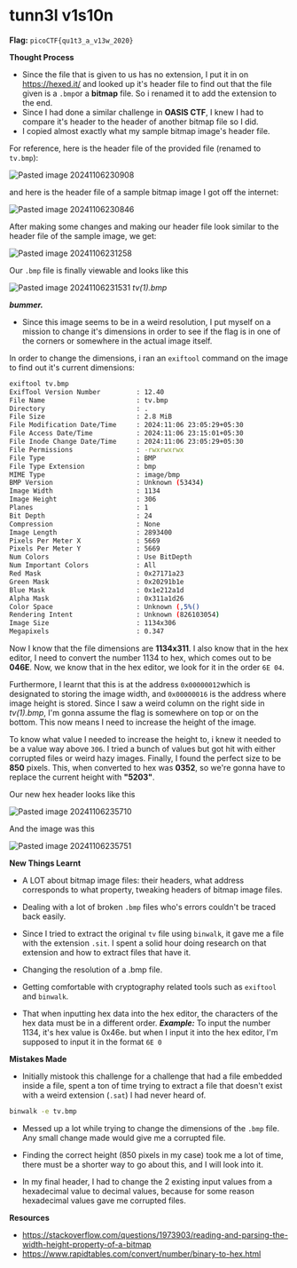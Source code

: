 
# tunn3l v1s10n

**Flag:** `picoCTF{qu1t3_a_v13w_2020}`

**Thought Process**

* Since the file that is given to us has no extension, I put it in on https://hexed.it/ and looked up it's header file to find out that the file given is a `.bmp`or a **bitmap** file. So i renamed it to add the extension to the end.
* Since I had done a similar challenge in **OASIS CTF**, I knew I had to compare it's header to the header of another bitmap file so I did.
* I copied almost exactly what my sample bitmap image's header file.

For reference, here is the header file of the provided file (renamed to `tv.bmp`):

![Pasted image 20241106230908](https://github.com/user-attachments/assets/71cddea2-5cf0-4990-9daa-d39c4b3ef163)


and here is the header file of a sample bitmap image I got off the internet:

![Pasted image 20241106230846](https://github.com/user-attachments/assets/402ce9fc-b051-485b-8f24-89f749a7a82a)


After making some changes and making our header file look similar to the header file of the sample image, we get: 

![Pasted image 20241106231258](https://github.com/user-attachments/assets/24d35915-1e3a-4725-957e-315dd0d5a9dc)


Our `.bmp` file is finally viewable and looks like this

![Pasted image 20241106231531](https://github.com/user-attachments/assets/8f92e26a-3e40-4901-a065-17d595ff4f94)
*tv(1).bmp*

***bummer.***

* Since this image seems to be in a weird resolution, I put myself on a mission to change it's dimensions in order to see if the flag is in one of the corners or somewhere in the actual image itself.

In order to change the dimensions, i ran an `exiftool` command on the image to find out it's current dimensions:

```bash
exiftool tv.bmp
ExifTool Version Number         : 12.40
File Name                       : tv.bmp
Directory                       : .
File Size                       : 2.8 MiB
File Modification Date/Time     : 2024:11:06 23:05:29+05:30
File Access Date/Time           : 2024:11:06 23:15:01+05:30
File Inode Change Date/Time     : 2024:11:06 23:05:29+05:30
File Permissions                : -rwxrwxrwx
File Type                       : BMP
File Type Extension             : bmp
MIME Type                       : image/bmp
BMP Version                     : Unknown (53434)
Image Width                     : 1134
Image Height                    : 306
Planes                          : 1
Bit Depth                       : 24
Compression                     : None
Image Length                    : 2893400
Pixels Per Meter X              : 5669
Pixels Per Meter Y              : 5669
Num Colors                      : Use BitDepth
Num Important Colors            : All
Red Mask                        : 0x27171a23
Green Mask                      : 0x20291b1e
Blue Mask                       : 0x1e212a1d
Alpha Mask                      : 0x311a1d26
Color Space                     : Unknown (,5%()
Rendering Intent                : Unknown (826103054)
Image Size                      : 1134x306
Megapixels                      : 0.347
```

Now I know that the file dimensions are **1134x311**. I also know that in the hex editor, I need to convert the number 1134 to hex, which comes out to be **046E**. Now, we know that in the hex editor, we look for it in the order `6E 04`. 

Furthermore, I learnt that this is at the address `0x00000012`which is designated to storing the image width, and `0x00000016` is the address where image height is stored. Since I saw a weird column on the right side in *tv(1).bmp*, I'm gonna assume the flag is somewhere on top or on the bottom. This now means I need to increase the height of the image. 

To know what value I needed to increase the height to, i knew it needed to be a value way above `306`. I tried a bunch of values but got hit with either corrupted files or weird hazy images. Finally, I found the perfect size to be **850** pixels. This, when converted to hex was **0352**, so we're gonna have to replace the current height with **"5203"**. 

Our new hex header looks like this

![Pasted image 20241106235710](https://github.com/user-attachments/assets/8b13ca56-57e8-470f-85b2-83c4023928a6)


And the image was this

![Pasted image 20241106235751](https://github.com/user-attachments/assets/50c4e1e7-eaa0-4410-88a6-161099745711)

 

**New Things Learnt**

* A LOT about bitmap image files: their headers, what address corresponds to what property, tweaking headers of bitmap image files.

* Dealing with a lot of broken `.bmp` files who's errors couldn't be traced back easily.

* Since I tried to extract the original `tv` file using `binwalk`, it gave me a file with the extension `.sit`. I spent a solid hour doing research on that extension and how to extract files that have it.

* Changing the resolution of a .bmp file.

* Getting comfortable with cryptography related tools such as `exiftool` and `binwalk`. 

* That when inputting hex data into the hex editor, the characters of the hex data must be in a different order.
	***Example:*** 
			To input the number 1134, it's hex value is 0x46e.
			but when I input it into the hex editor, I'm supposed to input it in the format `6E 0`


**Mistakes Made**

* Initially mistook this challenge for a challenge that had a file embedded inside a file, spent a ton of time trying to extract a file that doesn't exist with a weird extension (`.sat`) I had never heard of. 
```bash
binwalk -e tv.bmp
```


* Messed up a lot while trying to change the dimensions of the `.bmp` file. Any small change made would give me a corrupted file.

* Finding the correct height (850 pixels in my case) took me a lot of time, there must be a shorter way to go about this, and I will look into it. 

* In my final header, I had to change the 2 existing input values from a hexadecimal value to decimal values, because for some reason hexadecimal values gave me corrupted files.

**Resources**

* https://stackoverflow.com/questions/1973903/reading-and-parsing-the-width-height-property-of-a-bitmap
* https://www.rapidtables.com/convert/number/binary-to-hex.html





